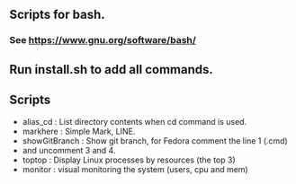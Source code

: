 ## Scripts for bash.  
### See https://www.gnu.org/software/bash/  
  
## Run install.sh to add all commands.    
  
## Scripts  
*  alias_cd : List directory contents when cd command is used.  
*  markhere : Simple Mark, LINE.  
*  showGitBranch : Show git branch, for Fedora comment the line 1 (.cmd)  
*  and uncomment 3 and 4.  
*  toptop : Display Linux processes by resources (the top 3)  
*  monitor : visual monitoring the system (users, cpu and mem)  

